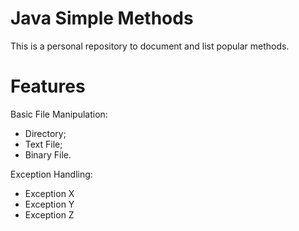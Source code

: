 # Java Simple Methods

This is a personal repository to document and list popular methods.

# Features

Basic File Manipulation:
- Directory;
- Text File;
- Binary File.

Exception Handling:
- Exception X
- Exception Y
- Exception Z

